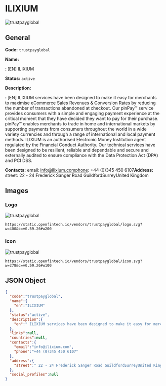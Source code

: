 
# ILIXIUM 
![trustpayglobal](https://static.openfintech.io/vendors/trustpayglobal/logo.svg?w=400&c=v0.59.26#w200)  

## General 
 
**Code:** `trustpayglobal` 
 
**Name:** 
 
:	[EN] ILIXIUM 
 
**Status:** `active` 
 
**Description:** 
 
: [EN]  ILIXIUM services have been designed to make it easy for merchants to maximise eCommerce Sales Revenues & Conversion Rates by reducing the number of transactions abandoned at checkout. Our pinPay™ service provides consumers with a simple and engaging payment experience at the critical moment that they have decided they want to pay for their purchase. pinPay™ enables merchants to trade in home and international markets by supporting payments from consumers throughout the world in a wide variety currencies and through a range of international and local payment methods. ILIXIUM is an authorised Electronic Money Institution agent regulated by the Financial Conduct Authority. Our technical services have been designed to be resilient, reliable and dependable and secure and externally audited to ensure compliance with the Data Protection Act (DPA) and PCI DSS.  
 
**Contacts:** 
email: info@ilixium.comphone: +44 (0)345 450 6107**Address:** 
street:  22 - 24 Frederick Sanger Road GuildfordSurreyUnited Kingdom  

## Images 

### Logo 
 
![trustpayglobal](https://static.openfintech.io/vendors/trustpayglobal/logo.svg?w=400&c=v0.59.26#w200)  

```
https://static.openfintech.io/vendors/trustpayglobal/logo.svg?w=400&c=v0.59.26#w200
```  

### Icon 
 
![trustpayglobal](https://static.openfintech.io/vendors/trustpayglobal/icon.svg?w=278&c=v0.59.26#w100)  

```
https://static.openfintech.io/vendors/trustpayglobal/icon.svg?w=278&c=v0.59.26#w100
```  

## JSON Object 

```json
{
  "code":"trustpayglobal",
  "name":{
    "en":"ILIXIUM"
  },
  "status":"active",
  "description":{
    "en":" ILIXIUM services have been designed to make it easy for merchants to maximise eCommerce Sales Revenues & Conversion Rates by reducing the number of transactions abandoned at checkout. Our pinPay\u2122 service provides consumers with a simple and engaging payment experience at the critical moment that they have decided they want to pay for their purchase. pinPay\u2122 enables merchants to trade in home and international markets by supporting payments from consumers throughout the world in a wide variety currencies and through a range of international and local payment methods. ILIXIUM is an authorised Electronic Money Institution agent regulated by the Financial Conduct Authority. Our technical services have been designed to be resilient, reliable and dependable and secure and externally audited to ensure compliance with the Data Protection Act (DPA) and PCI DSS. "
  },
  "links":null,
  "countries":null,
  "contacts":{
    "email":"info@ilixium.com",
    "phone":"+44 (0)345 450 6107"
  },
  "address":{
    "street":" 22 - 24 Frederick Sanger Road GuildfordSurreyUnited Kingdom "
  },
  "social_profiles":null
}
```  
